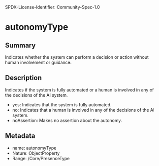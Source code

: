 SPDX-License-Identifier: Community-Spec-1.0

# autonomyType

## Summary

Indicates whether the system can perform a decision or action without human
involvement or guidance.

## Description

Indicates if the system is fully automated or a human is involved in any of the
decisions of the AI system.

- yes: Indicates that the system is fully automated.
- no: Indicates that a human is involved in any of the decisions of the AI
  system.
- noAssertion: Makes no assertion about the autonomy.

## Metadata

- name: autonomyType
- Nature: ObjectProperty
- Range: /Core/PresenceType
